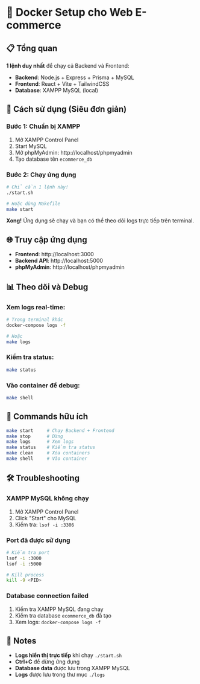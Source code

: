 # 🐳 Docker Setup cho Web E-commerce

## 📋 Tổng quan

**1 lệnh duy nhất** để chạy cả Backend và Frontend:
- **Backend**: Node.js + Express + Prisma + MySQL
- **Frontend**: React + Vite + TailwindCSS
- **Database**: XAMPP MySQL (local)

## 🚀 Cách sử dụng (Siêu đơn giản)

### **Bước 1: Chuẩn bị XAMPP**
1. Mở XAMPP Control Panel
2. Start MySQL
3. Mở phpMyAdmin: http://localhost/phpmyadmin
4. Tạo database tên `ecommerce_db`

### **Bước 2: Chạy ứng dụng**
```bash
# Chỉ cần 1 lệnh này!
./start.sh

# Hoặc dùng Makefile
make start
```

**Xong!** Ứng dụng sẽ chạy và bạn có thể theo dõi logs trực tiếp trên terminal.

## 🌐 Truy cập ứng dụng

- **Frontend**: http://localhost:3000
- **Backend API**: http://localhost:5000
- **phpMyAdmin**: http://localhost/phpmyadmin

## 📊 Theo dõi và Debug

### **Xem logs real-time:**
```bash
# Trong terminal khác
docker-compose logs -f

# Hoặc
make logs
```

### **Kiểm tra status:**
```bash
make status
```

### **Vào container để debug:**
```bash
make shell
```

## 🔧 Commands hữu ích

```bash
make start     # Chạy Backend + Frontend
make stop      # Dừng
make logs      # Xem logs
make status    # Kiểm tra status
make clean     # Xóa containers
make shell     # Vào container
```

## 🛠️ Troubleshooting

### **XAMPP MySQL không chạy**
1. Mở XAMPP Control Panel
2. Click "Start" cho MySQL
3. Kiểm tra: `lsof -i :3306`

### **Port đã được sử dụng**
```bash
# Kiểm tra port
lsof -i :3000
lsof -i :5000

# Kill process
kill -9 <PID>
```

### **Database connection failed**
1. Kiểm tra XAMPP MySQL đang chạy
2. Kiểm tra database `ecommerce_db` đã tạo
3. Xem logs: `docker-compose logs -f`

## 📝 Notes

- **Logs hiển thị trực tiếp** khi chạy `./start.sh`
- **Ctrl+C** để dừng ứng dụng
- **Database data** được lưu trong XAMPP MySQL
- **Logs** được lưu trong thư mục `./logs`